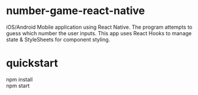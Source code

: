 # number-game-react-native
iOS/Android Mobile application using React Native. The program attempts to guess which number the user inputs. This app uses React Hooks to manage state & StyleSheets for component styling.
# quickstart
npm install
<br>
npm start
